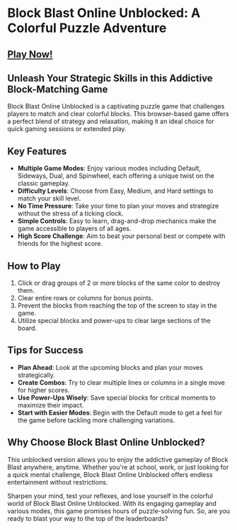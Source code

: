 # Block Blast Online Unblocked: A Colorful Puzzle Adventure

## [Play Now!](https://apkitech.com/)

## Unleash Your Strategic Skills in this Addictive Block-Matching Game

Block Blast Online Unblocked is a captivating puzzle game that challenges players to match and clear colorful blocks. This browser-based game offers a perfect blend of strategy and relaxation, making it an ideal choice for quick gaming sessions or extended play.

## Key Features

- **Multiple Game Modes**: Enjoy various modes including Default, Sideways, Dual, and Spinwheel, each offering a unique twist on the classic gameplay.
- **Difficulty Levels**: Choose from Easy, Medium, and Hard settings to match your skill level.
- **No Time Pressure**: Take your time to plan your moves and strategize without the stress of a ticking clock.
- **Simple Controls**: Easy to learn, drag-and-drop mechanics make the game accessible to players of all ages.
- **High Score Challenge**: Aim to beat your personal best or compete with friends for the highest score.

## How to Play

1. Click or drag groups of 2 or more blocks of the same color to destroy them.
2. Clear entire rows or columns for bonus points.
3. Prevent the blocks from reaching the top of the screen to stay in the game.
4. Utilize special blocks and power-ups to clear large sections of the board.

## Tips for Success

- **Plan Ahead**: Look at the upcoming blocks and plan your moves strategically.
- **Create Combos**: Try to clear multiple lines or columns in a single move for higher scores.
- **Use Power-Ups Wisely**: Save special blocks for critical moments to maximize their impact.
- **Start with Easier Modes**: Begin with the Default mode to get a feel for the game before tackling more challenging variations.

## Why Choose Block Blast Online Unblocked?

This unblocked version allows you to enjoy the addictive gameplay of Block Blast anywhere, anytime. Whether you're at school, work, or just looking for a quick mental challenge, Block Blast Online Unblocked offers endless entertainment without restrictions.

Sharpen your mind, test your reflexes, and lose yourself in the colorful world of Block Blast Online Unblocked. With its engaging gameplay and various modes, this game promises hours of puzzle-solving fun. So, are you ready to blast your way to the top of the leaderboards?